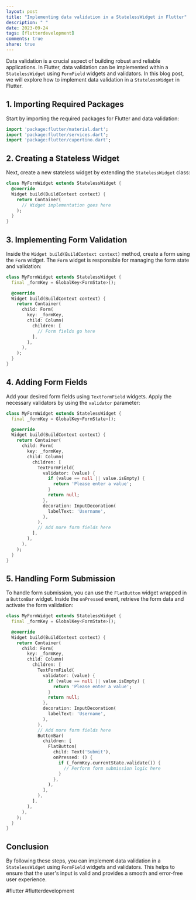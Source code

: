 ```yaml
---
layout: post
title: "Implementing data validation in a StatelessWidget in Flutter"
description: " "
date: 2023-09-24
tags: [flutterdevelopment]
comments: true
share: true
---
```


Data validation is a crucial aspect of building robust and reliable applications. In Flutter, data validation can be implemented within a `StatelessWidget` using `FormField` widgets and validators. In this blog post, we will explore how to implement data validation in a `StatelessWidget` in Flutter.

## 1. Importing Required Packages

Start by importing the required packages for Flutter and data validation:

```dart
import 'package:flutter/material.dart';
import 'package:flutter/services.dart';
import 'package:flutter/cupertino.dart';
```

## 2. Creating a Stateless Widget

Next, create a new stateless widget by extending the `StatelessWidget` class:

```dart
class MyFormWidget extends StatelessWidget {
  @override
  Widget build(BuildContext context) {
    return Container(
      // Widget implementation goes here
    );
  }
}
```

## 3. Implementing Form Validation

Inside the `Widget build(BuildContext context)` method, create a form using the `Form` widget. The `Form` widget is responsible for managing the form state and validation:

```dart
class MyFormWidget extends StatelessWidget {
  final _formKey = GlobalKey<FormState>();

  @override
  Widget build(BuildContext context) {
    return Container(
      child: Form(
        key: _formKey,
        child: Column(
          children: [
            // Form fields go here
          ],
        ),
      ),
    );
  }
}
```

## 4. Adding Form Fields

Add your desired form fields using `TextFormField` widgets. Apply the necessary validators by using the `validator` parameter:

```dart
class MyFormWidget extends StatelessWidget {
  final _formKey = GlobalKey<FormState>();

  @override
  Widget build(BuildContext context) {
    return Container(
      child: Form(
        key: _formKey,
        child: Column(
          children: [
            TextFormField(
              validator: (value) {
                if (value == null || value.isEmpty) {
                  return 'Please enter a value';
                }
                return null;
              },
              decoration: InputDecoration(
                labelText: 'Username',
              ),
            ),
            // Add more form fields here
          ],
        ),
      ),
    );
  }
}
```

## 5. Handling Form Submission

To handle form submission, you can use the `FlatButton` widget wrapped in a `ButtonBar` widget. Inside the `onPressed` event, retrieve the form data and activate the form validation:

```dart
class MyFormWidget extends StatelessWidget {
  final _formKey = GlobalKey<FormState>();

  @override
  Widget build(BuildContext context) {
    return Container(
      child: Form(
        key: _formKey,
        child: Column(
          children: [
            TextFormField(
              validator: (value) {
                if (value == null || value.isEmpty) {
                  return 'Please enter a value';
                }
                return null;
              },
              decoration: InputDecoration(
                labelText: 'Username',
              ),
            ),
            // Add more form fields here
            ButtonBar(
              children: [
                FlatButton(
                  child: Text('Submit'),
                  onPressed: () {
                    if (_formKey.currentState.validate()) {
                      // Perform form submission logic here
                    }
                  },
                ),
              ],
            ),
          ],
        ),
      ),
    );
  }
}
```

## Conclusion

By following these steps, you can implement data validation in a `StatelessWidget` using `FormField` widgets and validators. This helps to ensure that the user's input is valid and provides a smooth and error-free user experience.

#flutter #flutterdevelopment